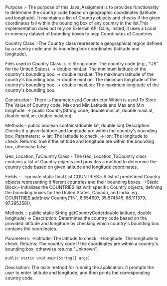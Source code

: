 Purpose :-
The purpose of this Java_Assigment is to provides functionality to determine the country code based on geographic coordinates (latitude and longitude). It maintains a list of Country objects and checks if the given coordinates fall within the bounding box of any country in the list.This implementation does not rely on External API Calls; insted, it  uses a Local in-memory dataset of bounding boxes to map Coordinates of Countries.

Country Class :-The Country class represents a geographical region defined by a country code and its bounding box coordinates (latitude and longitude).

Fiels used in Country Class is 
	-> String code: The country code (e.g., "US" for the United States).
	-> double minLat: The minimum latitude of the country's bounding box.
	-> double maxLat: The maximum latitude of the country's bounding box.
	-> double minLon: The minimum longitude of the country's bounding box.
	-> double maxLon: The maximum longitude of the country's bounding box.

Constructor:-
	There is Parameterized Constructor Which is used To Store The Value of Country code, Max and Min Latitude and Max and Min longitude.
	-> public Country(String code, double minLat, double maxLat, double minLon, double maxLon)

Methods:- public boolean contains(double lat, double lon)
  Description: Checks if a given latitude and longitude are within the country's bounding box.
  Parameters:
	-> lat: The latitude to check.
	-> lon: The longitude to check.
  Returns: true if the latitude and longitude are within the bounding box, otherwise false.

Geo_Location_ToCountry Class:- The Geo_Location_ToCountry class contains a list of Country objects and provides a method to determine the country code based on given latitude and longitude coordinates.

Fields :-
	->private static final List<Country> COUNTRIES:- A list of predefined Country objects representing different 		countries and their bounding boxes.
	->Static Block:- Initializes the COUNTRIES list with specific Country objects, defining the bounding boxes for the 		United States, Canada, and India.
		eg. COUNTRIES.add(new Country("IN", 6.554607, 35.674545, 68.111379, 97.395358));
  
Methods :-
	public static String getCountryCode(double latitude, double longitude)
	-> Description: Determines the country code based on the provided latitude and longitude by checking which 		country's bounding box contains the coordinates.
 
Parameters:
	->latitude: The latitude to check.
	->longitude: The longitude to check.
Returns: The country code if the coordinates are within a country's bounding box, otherwise returns "Unknown".

	public static void main(String[] args)
Description: The main method for running the application. It prompts the user to enter latitude and longitude, and then prints the corresponding country code.

